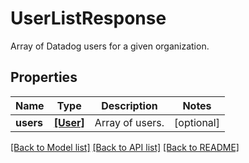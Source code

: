 # UserListResponse

Array of Datadog users for a given organization.

## Properties

| Name      | Type                  | Description     | Notes      |
| --------- | --------------------- | --------------- | ---------- |
| **users** | [**[User]**](User.md) | Array of users. | [optional] |

[[Back to Model list]](README.md#documentation-for-models) [[Back to API list]](README.md#documentation-for-api-endpoints) [[Back to README]](README.md)
